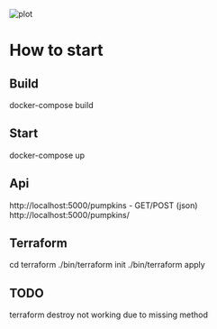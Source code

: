 ![plot](./docs/gfx/pumpkins_in_a_basket.png)

# How to start
## Build
docker-compose build

## Start
docker-compose up

## Api
http://localhost:5000/pumpkins - GET/POST (json)
http://localhost:5000/pumpkins/<id>

## Terraform
cd terraform
./bin/terraform init
./bin/terraform apply

## TODO
terraform destroy not working due to missing method
